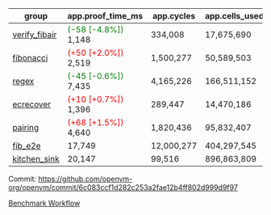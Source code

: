 | group | app.proof_time_ms | app.cycles | app.cells_used | leaf.proof_time_ms | leaf.cycles | leaf.cells_used |
| -- | -- | -- | -- | -- | -- | -- |
| [verify_fibair](https://github.com/openvm-org/openvm/blob/benchmark-results/benchmarks-pr/1686/verify_fibair-6c083ccf1d282c253a2fae12b4ff802d999d9f97.md) |<span style='color: green'>(-58 [-4.8%])</span> 1,148 |  334,008 |  17,675,690 |- | - | - |
| [fibonacci](https://github.com/openvm-org/openvm/blob/benchmark-results/benchmarks-pr/1686/fibonacci-6c083ccf1d282c253a2fae12b4ff802d999d9f97.md) |<span style='color: red'>(+50 [+2.0%])</span> 2,519 |  1,500,277 |  50,589,503 |- | - | - |
| [regex](https://github.com/openvm-org/openvm/blob/benchmark-results/benchmarks-pr/1686/regex-6c083ccf1d282c253a2fae12b4ff802d999d9f97.md) |<span style='color: green'>(-45 [-0.6%])</span> 7,435 |  4,165,226 |  166,511,152 |- | - | - |
| [ecrecover](https://github.com/openvm-org/openvm/blob/benchmark-results/benchmarks-pr/1686/ecrecover-6c083ccf1d282c253a2fae12b4ff802d999d9f97.md) |<span style='color: red'>(+10 [+0.7%])</span> 1,396 |  289,447 |  14,470,186 |- | - | - |
| [pairing](https://github.com/openvm-org/openvm/blob/benchmark-results/benchmarks-pr/1686/pairing-6c083ccf1d282c253a2fae12b4ff802d999d9f97.md) |<span style='color: red'>(+68 [+1.5%])</span> 4,640 |  1,820,436 |  95,832,407 |- | - | - |
| [fib_e2e](https://github.com/openvm-org/openvm/blob/benchmark-results/benchmarks-pr/1686/fib_e2e-6c083ccf1d282c253a2fae12b4ff802d999d9f97.md) | 17,749 |  12,000,277 |  404,297,545 | 21,752 |  7,703,482 |  432,125,812 |
| [kitchen_sink](https://github.com/openvm-org/openvm/blob/benchmark-results/benchmarks-pr/1686/kitchen_sink-6c083ccf1d282c253a2fae12b4ff802d999d9f97.md) | 20,147 |  99,516 |  896,863,809 | 37,500 |  10,502,374 |  927,566,036 |


Commit: https://github.com/openvm-org/openvm/commit/6c083ccf1d282c253a2fae12b4ff802d999d9f97

[Benchmark Workflow](https://github.com/openvm-org/openvm/actions/runs/15203751279)
